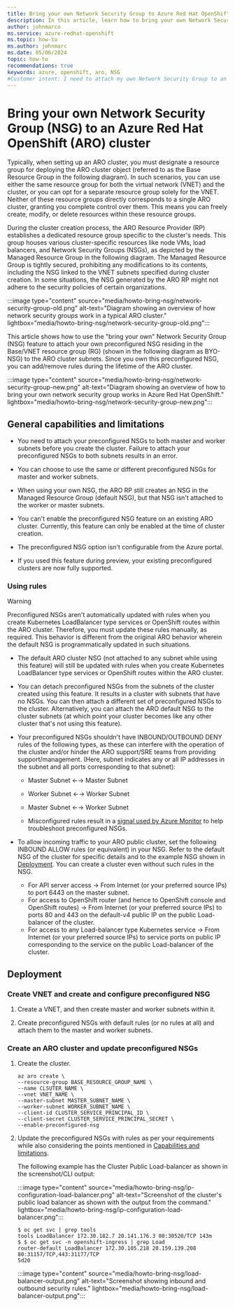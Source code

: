 ```yaml
---
title: Bring your own Network Security Group to Azure Red Hat OpenShift
description: In this article, learn how to bring your own Network Security Group (NSG) to an Azure Red Hat OpenShift cluster.
author: johnmarco
ms.service: azure-redhat-openshift
ms.topic: how-to
ms.author: johnmarc
ms.date: 05/06/2024
topic: how-to
recommendations: true
keywords: azure, openshift, aro, NSG
#Customer intent: I need to attach my own Network Security Group to an ARO cluster before beginning cluster installation.
---
```


# Bring your own Network Security Group (NSG) to an Azure Red Hat OpenShift (ARO) cluster

Typically, when setting up an ARO cluster, you must designate a resource group for deploying the ARO cluster object (referred to as the Base Resource Group in the following diagram). In such scenarios, you can use either the same resource group for both the virtual network (VNET) and the cluster, or you can opt for a separate resource group solely for the VNET. Neither of these resource groups directly corresponds to a single ARO cluster, granting you complete control over them. This means you can freely create, modify, or delete resources within these resource groups.

During the cluster creation process, the ARO Resource Provider (RP) establishes a dedicated resource group specific to the cluster's needs. This group houses various cluster-specific resources like node VMs, load balancers, and Network Security Groups (NSGs), as depicted by the Managed Resource Group in the following diagram. The Managed Resource Group is tightly secured, prohibiting any modifications to its contents, including the NSG linked to the VNET subnets specified during cluster creation. In some situations, the NSG generated by the ARO RP might not adhere to the security policies of certain organizations.

:::image type="content" source="media/howto-bring-nsg/network-security-group-old.png" alt-text="Diagram showing an overview of how network security groups work in a typical ARO cluster." lightbox="media/howto-bring-nsg/network-security-group-old.png":::

This article shows how to use the "bring your own" Network Security Group (NSG) feature to attach your own preconfigured NSG residing in the Base/VNET resource group (RG) (shown in the following diagram as BYO-NSG) to the ARO cluster subnets. Since you own this preconfigured NSG, you can add/remove rules during the lifetime of the ARO cluster.

:::image type="content" source="media/howto-bring-nsg/network-security-group-new.png" alt-text="Diagram showing an overview of how to bring your own network security group works in Azure Red Hat OpenShift." lightbox="media/howto-bring-nsg/network-security-group-new.png":::

## General capabilities and limitations

- You need to attach your preconfigured NSGs to both master and worker subnets before you create the cluster. Failure to attach your preconfigured NSGs to both subnets results in an error. 

- You can choose to use the same or different preconfigured NSGs for master and worker subnets.

- When using your own NSG, the ARO RP still creates an NSG in the Managed Resource Group (default NSG), but that NSG isn't attached to the worker or master subnets.

- You can't enable the preconfigured NSG feature on an existing ARO cluster. Currently, this feature can only be enabled at the time of cluster creation.

- The preconfigured NSG option isn't configurable from the Azure portal.

- If you used this feature during preview, your existing preconfigured clusters are now fully supported. 

### Using rules

> [!WARNING]
> Preconfigured NSGs aren't automatically updated with rules when you create Kubernetes LoadBalancer type services or OpenShift routes within the ARO cluster. Therefore, you must update these rules manually, as required. This behavior is different from the original ARO behavior wherein the default NSG is programmatically updated in such situations.
> 

- The default ARO cluster NSG (not attached to any subnet while using this feature) will still be updated with rules when you create Kubernetes LoadBalancer type services or OpenShift routes within the ARO cluster.

- You can detach preconfigured NSGs from the subnets of the cluster created using this feature. It results in a cluster with subnets that have no NSGs. You can then attach a different set of preconfigured NSGs to the cluster. Alternatively, you can attach the ARO default NSG to the cluster subnets (at which point your cluster becomes like any other cluster that's not using this feature).

- Your preconfigured NSGs shouldn't have INBOUND/OUTBOUND DENY rules of the following types, as these can interfere with the operation of the cluster and/or hinder the ARO support/SRE teams from providing support/management. (Here, subnet indicates any or all IP addresses in the subnet and all ports corresponding to that subnet):

    - Master Subnet ←→ Master Subnet
    - Worker Subnet ←→ Worker Subnet
    - Master Subnet ←→ Worker Subnet
    
    - Misconfigured rules result in a [signal used by Azure Monitor](/azure/openshift/howto-monitor-alerts) to help troubleshoot preconfigured NSGs.
       
- To allow incoming traffic to your ARO public cluster, set the following INBOUND ALLOW rules (or equivalent) in your NSG. Refer to the default NSG of the cluster for specific details and to the example NSG shown in [Deployment](#deployment). You can create a cluster even without such rules in the NSG.

    - For API server access → From Internet (or your preferred source IPs) to port 6443 on the master subnet.
    - For access to OpenShift router (and hence to OpenShift console and OpenShift routes) → From Internet (or your preferred source IPs) to ports 80 and 443 on the default-v4 public IP on the public Load-balancer of the cluster.
    - For access to any Load-balancer type Kubernetes service → From Internet (or your preferred source IPs) to service ports on public IP corresponding to the service on the public Load-balancer of the cluster.

## Deployment

### Create VNET and create and configure preconfigured NSG

1. Create a VNET, and then create master and worker subnets within it.

1. Create preconfigured NSGs with default rules (or no rules at all) and attach them to the master and worker subnets.

### Create an ARO cluster and update preconfigured NSGs

1. Create the cluster.

    ```
    az aro create \
    --resource-group BASE_RESOURCE_GROUP_NAME \
    --name CLSUTER_NAME \
    --vnet VNET_NAME \
    --master-subnet MASTER_SUBNET_NAME \
    --worker-subnet WORKER_SUBNET_NAME \
    --client-id CLUSTER_SERVICE_PRINCIPAL_ID \
    --client-secret CLUSTER_SERVICE_PRINCIPAL_SECRET \
    --enable-preconfigured-nsg
    ```
    
1. Update the preconfigured NSGs with rules as per your requirements while also considering the points mentioned in [Capabilities and limitations](#general-capabilities-and-limitations).

    The following example has the Cluster Public Load-balancer as shown in the screenshot/CLI output:
    
    :::image type="content" source="media/howto-bring-nsg/ip-configuration-load-balancer.png" alt-text="Screenshot of the cluster's public load balancer as shown with the output from the command." lightbox="media/howto-bring-nsg/ip-configuration-load-balancer.png":::
   
    ```Output
    $ oc get svc | grep tools
    tools LoadBalancer 172.30.182.7 20.141.176.3 80:30520/TCP 143m
    $ $ oc get svc -n openshift-ingress | grep Load
    router-default LoadBalancer 172.30.105.218 20.159.139.208 80:31157/TCP,443:31177/TCP 
    5d20
    ```
    
    :::image type="content" source="media/howto-bring-nsg/load-balancer-output.png" alt-text="Screenshot showing inbound and outbound security rules." lightbox="media/howto-bring-nsg/load-balancer-output.png":::


